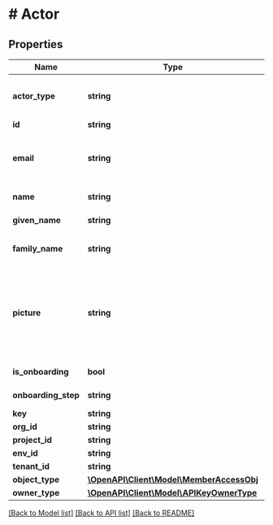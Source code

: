 # # Actor

## Properties

Name | Type | Description | Notes
------------ | ------------- | ------------- | -------------
**actor_type** | **string** |  | [optional] [default to 'api_key']
**id** | **string** |  |
**email** | **string** | Email of the user controlling this account |
**name** | **string** | Name of this user | [optional]
**given_name** | **string** | Given name of the user | [optional]
**family_name** | **string** | Family name of the user | [optional]
**picture** | **string** | URL to picture, photo, or avatar of the user that controls this account. | [optional]
**is_onboarding** | **bool** |  | [default to false]
**onboarding_step** | **string** |  | [default to 'done']
**key** | **string** |  |
**org_id** | **string** |  |
**project_id** | **string** |  |
**env_id** | **string** |  |
**tenant_id** | **string** |  |
**object_type** | [**\OpenAPI\Client\Model\MemberAccessObj**](MemberAccessObj.md) |  |
**owner_type** | [**\OpenAPI\Client\Model\APIKeyOwnerType**](APIKeyOwnerType.md) |  |

[[Back to Model list]](../../README.md#models) [[Back to API list]](../../README.md#endpoints) [[Back to README]](../../README.md)
